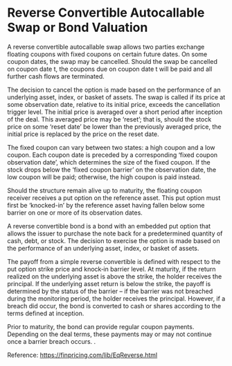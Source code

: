 # Reverse Convertible Autocallable Swap or Bond Valuation

A reverse convertible autocallable swap allows two parties exchange floating coupons with fixed coupons on certain future dates. On some coupon dates, the swap may be cancelled. Should the swap be cancelled on coupon date t, the coupons due on coupon date t will be paid and all further cash flows are terminated.

The decision to cancel the option is made based on the performance of an underlying asset, index, or basket of assets. The swap is called if its price at some observation date, relative to its initial price, exceeds the cancellation trigger level. The initial price is averaged over a short period after inception of the deal. This averaged price may be ‘reset’; that is, should the stock price on some ‘reset date’ be lower than the previously averaged price, the initial price is replaced by the price on the reset date.

The fixed coupon can vary between two states: a high coupon and a low coupon. Each coupon date is preceded by a corresponding ‘fixed coupon observation date’, which determines the size of the fixed coupon. If the stock drops below the ‘fixed coupon barrier’ on the observation date, the low coupon will be paid; otherwise, the high coupon is paid instead.

Should the structure remain alive up to maturity, the floating coupon receiver receives a put option on the reference asset. This put option must first be ‘knocked-in’ by the reference asset having fallen below some barrier on one or more of its observation dates.

A reverse convertible bond is a bond with an embedded put option that allows the issuer to purchase the note back for a predetermined quantity of cash, debt, or stock. The decision to exercise the option is made based on the performance of an underlying asset, index, or basket of assets.

The payoff from a simple reverse convertible is defined with respect to the put option strike price and knock‐in barrier level. At maturity, if the return realized on the underlying asset is above the strike, the holder receives the principal. If the underlying asset return is below the strike, the payoff is determined by the status of the barrier – if the barrier was not breached during the monitoring period, the holder receives the principal. However, if a breach did occur, the bond is converted to cash or shares according to the terms defined at inception.

Prior to maturity, the bond can provide regular coupon payments. Depending on the deal terms, these payments may or may not continue once a barrier breach occurs.
.


Reference:
https://finpricing.com/lib/EqReverse.html
